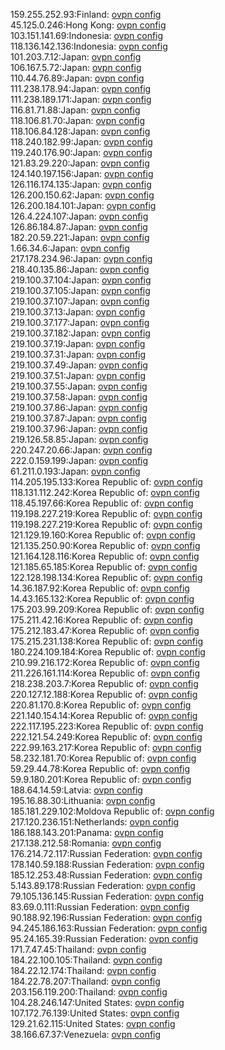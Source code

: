 159.255.252.93:Finland: [ovpn config](vpn/159_255_252_93.ovpn)  
45.125.0.246:Hong Kong: [ovpn config](vpn/45_125_0_246.ovpn)  
103.151.141.69:Indonesia: [ovpn config](vpn/103_151_141_69.ovpn)  
118.136.142.136:Indonesia: [ovpn config](vpn/118_136_142_136.ovpn)  
101.203.7.12:Japan: [ovpn config](vpn/101_203_7_12.ovpn)  
106.167.5.72:Japan: [ovpn config](vpn/106_167_5_72.ovpn)  
110.44.76.89:Japan: [ovpn config](vpn/110_44_76_89.ovpn)  
111.238.178.94:Japan: [ovpn config](vpn/111_238_178_94.ovpn)  
111.238.189.171:Japan: [ovpn config](vpn/111_238_189_171.ovpn)  
116.81.71.88:Japan: [ovpn config](vpn/116_81_71_88.ovpn)  
118.106.81.70:Japan: [ovpn config](vpn/118_106_81_70.ovpn)  
118.106.84.128:Japan: [ovpn config](vpn/118_106_84_128.ovpn)  
118.240.182.99:Japan: [ovpn config](vpn/118_240_182_99.ovpn)  
119.240.176.90:Japan: [ovpn config](vpn/119_240_176_90.ovpn)  
121.83.29.220:Japan: [ovpn config](vpn/121_83_29_220.ovpn)  
124.140.197.156:Japan: [ovpn config](vpn/124_140_197_156.ovpn)  
126.116.174.135:Japan: [ovpn config](vpn/126_116_174_135.ovpn)  
126.200.150.62:Japan: [ovpn config](vpn/126_200_150_62.ovpn)  
126.200.184.101:Japan: [ovpn config](vpn/126_200_184_101.ovpn)  
126.4.224.107:Japan: [ovpn config](vpn/126_4_224_107.ovpn)  
126.86.184.87:Japan: [ovpn config](vpn/126_86_184_87.ovpn)  
182.20.59.221:Japan: [ovpn config](vpn/182_20_59_221.ovpn)  
1.66.34.6:Japan: [ovpn config](vpn/1_66_34_6.ovpn)  
217.178.234.96:Japan: [ovpn config](vpn/217_178_234_96.ovpn)  
218.40.135.86:Japan: [ovpn config](vpn/218_40_135_86.ovpn)  
219.100.37.104:Japan: [ovpn config](vpn/219_100_37_104.ovpn)  
219.100.37.105:Japan: [ovpn config](vpn/219_100_37_105.ovpn)  
219.100.37.107:Japan: [ovpn config](vpn/219_100_37_107.ovpn)  
219.100.37.13:Japan: [ovpn config](vpn/219_100_37_13.ovpn)  
219.100.37.177:Japan: [ovpn config](vpn/219_100_37_177.ovpn)  
219.100.37.182:Japan: [ovpn config](vpn/219_100_37_182.ovpn)  
219.100.37.19:Japan: [ovpn config](vpn/219_100_37_19.ovpn)  
219.100.37.31:Japan: [ovpn config](vpn/219_100_37_31.ovpn)  
219.100.37.49:Japan: [ovpn config](vpn/219_100_37_49.ovpn)  
219.100.37.51:Japan: [ovpn config](vpn/219_100_37_51.ovpn)  
219.100.37.55:Japan: [ovpn config](vpn/219_100_37_55.ovpn)  
219.100.37.58:Japan: [ovpn config](vpn/219_100_37_58.ovpn)  
219.100.37.86:Japan: [ovpn config](vpn/219_100_37_86.ovpn)  
219.100.37.87:Japan: [ovpn config](vpn/219_100_37_87.ovpn)  
219.100.37.96:Japan: [ovpn config](vpn/219_100_37_96.ovpn)  
219.126.58.85:Japan: [ovpn config](vpn/219_126_58_85.ovpn)  
220.247.20.66:Japan: [ovpn config](vpn/220_247_20_66.ovpn)  
222.0.159.199:Japan: [ovpn config](vpn/222_0_159_199.ovpn)  
61.211.0.193:Japan: [ovpn config](vpn/61_211_0_193.ovpn)  
114.205.195.133:Korea Republic of: [ovpn config](vpn/114_205_195_133.ovpn)  
118.131.112.242:Korea Republic of: [ovpn config](vpn/118_131_112_242.ovpn)  
118.45.197.66:Korea Republic of: [ovpn config](vpn/118_45_197_66.ovpn)  
119.198.227.219:Korea Republic of: [ovpn config](vpn/119_198_227_219.ovpn)  
119.198.227.219:Korea Republic of: [ovpn config](vpn/119_198_227_219.ovpn)  
121.129.19.160:Korea Republic of: [ovpn config](vpn/121_129_19_160.ovpn)  
121.135.250.90:Korea Republic of: [ovpn config](vpn/121_135_250_90.ovpn)  
121.164.128.116:Korea Republic of: [ovpn config](vpn/121_164_128_116.ovpn)  
121.185.65.185:Korea Republic of: [ovpn config](vpn/121_185_65_185.ovpn)  
122.128.198.134:Korea Republic of: [ovpn config](vpn/122_128_198_134.ovpn)  
14.36.187.92:Korea Republic of: [ovpn config](vpn/14_36_187_92.ovpn)  
14.43.165.132:Korea Republic of: [ovpn config](vpn/14_43_165_132.ovpn)  
175.203.99.209:Korea Republic of: [ovpn config](vpn/175_203_99_209.ovpn)  
175.211.42.16:Korea Republic of: [ovpn config](vpn/175_211_42_16.ovpn)  
175.212.183.47:Korea Republic of: [ovpn config](vpn/175_212_183_47.ovpn)  
175.215.231.138:Korea Republic of: [ovpn config](vpn/175_215_231_138.ovpn)  
180.224.109.184:Korea Republic of: [ovpn config](vpn/180_224_109_184.ovpn)  
210.99.216.172:Korea Republic of: [ovpn config](vpn/210_99_216_172.ovpn)  
211.226.161.114:Korea Republic of: [ovpn config](vpn/211_226_161_114.ovpn)  
218.238.203.7:Korea Republic of: [ovpn config](vpn/218_238_203_7.ovpn)  
220.127.12.188:Korea Republic of: [ovpn config](vpn/220_127_12_188.ovpn)  
220.81.170.8:Korea Republic of: [ovpn config](vpn/220_81_170_8.ovpn)  
221.140.154.14:Korea Republic of: [ovpn config](vpn/221_140_154_14.ovpn)  
222.117.195.223:Korea Republic of: [ovpn config](vpn/222_117_195_223.ovpn)  
222.121.54.249:Korea Republic of: [ovpn config](vpn/222_121_54_249.ovpn)  
222.99.163.217:Korea Republic of: [ovpn config](vpn/222_99_163_217.ovpn)  
58.232.181.70:Korea Republic of: [ovpn config](vpn/58_232_181_70.ovpn)  
59.29.44.78:Korea Republic of: [ovpn config](vpn/59_29_44_78.ovpn)  
59.9.180.201:Korea Republic of: [ovpn config](vpn/59_9_180_201.ovpn)  
188.64.14.59:Latvia: [ovpn config](vpn/188_64_14_59.ovpn)  
195.16.88.30:Lithuania: [ovpn config](vpn/195_16_88_30.ovpn)  
185.181.229.102:Moldova Republic of: [ovpn config](vpn/185_181_229_102.ovpn)  
217.120.236.151:Netherlands: [ovpn config](vpn/217_120_236_151.ovpn)  
186.188.143.201:Panama: [ovpn config](vpn/186_188_143_201.ovpn)  
217.138.212.58:Romania: [ovpn config](vpn/217_138_212_58.ovpn)  
176.214.72.117:Russian Federation: [ovpn config](vpn/176_214_72_117.ovpn)  
178.140.59.188:Russian Federation: [ovpn config](vpn/178_140_59_188.ovpn)  
185.12.253.48:Russian Federation: [ovpn config](vpn/185_12_253_48.ovpn)  
5.143.89.178:Russian Federation: [ovpn config](vpn/5_143_89_178.ovpn)  
79.105.136.145:Russian Federation: [ovpn config](vpn/79_105_136_145.ovpn)  
83.69.0.111:Russian Federation: [ovpn config](vpn/83_69_0_111.ovpn)  
90.188.92.196:Russian Federation: [ovpn config](vpn/90_188_92_196.ovpn)  
94.245.186.163:Russian Federation: [ovpn config](vpn/94_245_186_163.ovpn)  
95.24.165.39:Russian Federation: [ovpn config](vpn/95_24_165_39.ovpn)  
171.7.47.45:Thailand: [ovpn config](vpn/171_7_47_45.ovpn)  
184.22.100.105:Thailand: [ovpn config](vpn/184_22_100_105.ovpn)  
184.22.12.174:Thailand: [ovpn config](vpn/184_22_12_174.ovpn)  
184.22.78.207:Thailand: [ovpn config](vpn/184_22_78_207.ovpn)  
203.156.119.200:Thailand: [ovpn config](vpn/203_156_119_200.ovpn)  
104.28.246.147:United States: [ovpn config](vpn/104_28_246_147.ovpn)  
107.172.76.139:United States: [ovpn config](vpn/107_172_76_139.ovpn)  
129.21.62.115:United States: [ovpn config](vpn/129_21_62_115.ovpn)  
38.166.67.37:Venezuela: [ovpn config](vpn/38_166_67_37.ovpn)  
